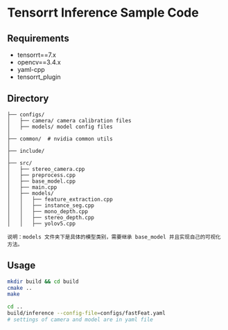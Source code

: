 # Tensorrt Inference Sample Code

## Requirements

* tensorrt==7.x
* opencv==3.4.x
* yaml-cpp
* tensorrt_plugin

## Directory

```
├── configs/
│   ├── camera/ camera calibration files
│   ├── models/ model config files
│
├── common/  # nvidia common utils
│
├── include/
│
├── src/
│   ├── stereo_camera.cpp
│   ├── preprocess.cpp
│   ├── base_model.cpp
│   ├── main.cpp
│   ├── models/
│   │   ├── feature_extraction.cpp
│   │   ├── instance_seg.cpp
│   │   ├── mono_depth.cpp
│   │   ├── stereo_depth.cpp
│   │   ├── yolov5.cpp

说明：models 文件夹下是具体的模型类别，需要继承 base_model 并且实现自己的可视化方法。
```


## Usage

```bash
mkdir build && cd build
cmake ..
make

cd ..
build/inference --config-file=configs/fastFeat.yaml
# settings of camera and model are in yaml file
```